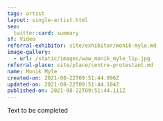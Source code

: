 ```yaml
---
tags: artist
layout: single-artist.html
seo:
  twitter:card: summary
sf: Video
referral-exhibitor: site/exhibitor/monik-myle.md
image-gallery:
  - url: /static/images/waw_monik_myle_lip.jpg
referral-place: site/place/centre-protestant.md
name: Monik Myle
created-on: 2021-08-22T09:51:44.096Z
updated-on: 2021-08-22T09:51:44.104Z
published-on: 2021-08-22T09:51:44.111Z
---
```

Text to be completed